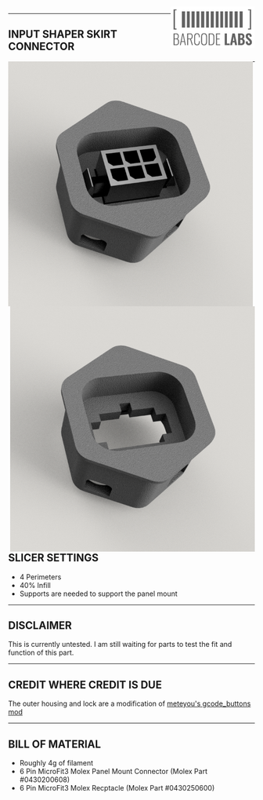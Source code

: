 <img align="right" width="172" height="84" src="IMAGES/BARCODE_LABS.png">

--------------------------------------------------------------------------------
INPUT SHAPER SKIRT CONNECTOR
--------------------------------------------------------------------------------
<p clear="both">
	<img align="left" src="IMAGES/RENDER_1.png" width="500" title="Rendering of Input Shaper Skirt Connector">
	<img align="right" src="IMAGES/RENDER_2.png" width="500" title="Rendering of Input Shaper Skirt Connector">
</p>

--------------------------------------------------------------------------------
SLICER SETTINGS
--------------------------------------------------------------------------------
- 4 Perimeters
- 40% Infill
- Supports are needed to support the panel mount

--------------------------------------------------------------------------------
DISCLAIMER
--------------------------------------------------------------------------------
This is currently untested.  I am still waiting for parts to test the fit and function of this part.

--------------------------------------------------------------------------------
CREDIT WHERE CREDIT IS DUE
--------------------------------------------------------------------------------
The outer housing and lock are a modification of [meteyou's gcode_buttons mod](https://github.com/VoronDesign/VoronUsers/tree/6276301a56bc56613037522765a65a276ac625d4/legacy_printers/printer_mods/meteyou/gcode_buttons)

--------------------------------------------------------------------------------
BILL OF MATERIAL
--------------------------------------------------------------------------------
- Roughly 4g of filament
- 6 Pin MicroFit3 Molex Panel Mount Connector (Molex Part #0430200608)
- 6 Pin MicroFit3 Molex Recptacle (Molex Part #0430250600)